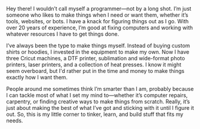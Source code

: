 Hey there! I wouldn’t call myself a programmer—not by a long shot. I’m just someone who likes to make things when I need or want them, whether it’s tools, websites, or bots. I have a knack for figuring things out as I go. With over 20 years of experience, I’m good at fixing computers and working with whatever resources I have to get things done.

I’ve always been the type to make things myself. Instead of buying custom shirts or hoodies, I invested in the equipment to make my own. Now I have three Cricut machines, a DTF printer, sublimation and wide-format photo printers, laser printers, and a collection of heat presses. I know it might seem overboard, but I'd rather put in the time and money to make things exactly how I want them.

People around me sometimes think I’m smarter than I am, probably because I can tackle most of what I set my mind to—whether it’s computer repairs, carpentry, or finding creative ways to make things from scratch. Really, it’s just about making the best of what I’ve got and sticking with it until I figure it out. So, this is my little corner to tinker, learn, and build stuff that fits my needs.
